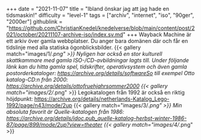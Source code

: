 +++
date = "2021-11-07"
title = "Ibland önskar jag att jag hade en tidsmaskin!"
difficulty = "level-1"
tags = ["archiv", "internet", "iso", "90ger", "2000er"]
githublink = "https://github.com/ChristianKnedel/knedelverse/blob/main/content/post/2021/october/20211107-archive-iso/index.sv.md"
+++
Wayback Machine är ett arkiv över gamla webbplatser. Du anger bara domänen där och får en tidslinje med alla statiska ögonblicksbilder.
{{< gallery match="images/1/*.png" >}}
Nyligen har också en stor kulturell skattkammare med gamla ISO-/CD-avbildningar lagts till. Under följande länk kan du hitta gamla spel, tidskrifter, operativsystem och även gamla postorderkataloger: https://archive.org/details/softwareSo till exempel Otto katalog-CD:n från 2000: https://archive.org/details/ottofruehjahrsommer2000
{{< gallery match="images/2/*.png" >}}
Legokatalogen från 1992 är också en riktig höjdpunkt: https://archive.org/details/netherlands-Katalog_Lego-1992/page/n43/mode/2up
{{< gallery match="images/3/*.png" >}}
Min absoluta favorit är Quelle-katalogen från 1986: https://archive.org/details/idoc.pub_quelle-katalog-herbst-winter-1986-87/page/899/mode/2up?view=theater
{{< gallery match="images/4/*.png" >}}